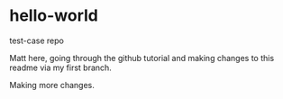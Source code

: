 # hello-world
test-case repo

Matt here, going through the github tutorial and making changes to this readme via my first branch.

Making more changes.
